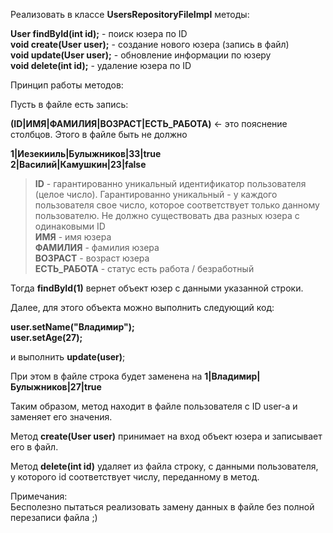 Реализовать в классе **UsersRepositoryFileImpl** методы:

**User findById(int id);** - поиск юзера по ID\
**void create(User user);** - создание нового юзера (запись в файл)\
**void update(User user);** - обновление информации по юзеру\
**void delete(int id);** - удаление юзера по ID

Принцип работы методов:

Пусть в файле есть запись:

**(ID|ИМЯ|ФАМИЛИЯ|ВОЗРАСТ|ЕСТЬ_РАБОТА)** <- это пояснение столбцов. Этого в файле быть не должно

**1|Иезекииль|Булыжников|33|true**\
**2|Василий|Камушкин|23|false**

> **ID** - гарантированно уникальный идентификатор пользователя (целое число). Гарантированно уникальный - у каждого пользователя свое число, которое соответствует только данному пользователю. Не должно существовать два разных юзера с одинаковыми ID\
> **ИМЯ** - имя юзера\
> **ФАМИЛИЯ** - фамилия юзера\
> **ВОЗРАСТ** - возраст юзера\
> **ЕСТЬ_РАБОТА** - статус есть работа / безработный 

Тогда **findById(1)** вернет объект юзер с данными указанной строки.

Далее, для этого объекта можно выполнить следующий код:

**user.setName("Владимир");**\
**user.setAge(27);**

и выполнить **update(user)**;

При этом в файле строка будет заменена на **1|Владимир|Булыжников|27|true**

Таким образом, метод находит в файле пользователя с ID user-а и заменяет его значения.

Метод **create(User user)** принимает на вход объект юзера и записывает его в файл.

Метод **delete(int id)** удаляет из файла строку, с данными пользователя, у которого id соответствует числу, переданному в метод.

Примечания:\
Бесполезно пытаться реализовать замену данных в файле без полной перезаписи файла ;)
